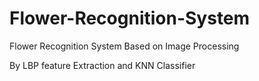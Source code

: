 # Flower-Recognition-System
Flower Recognition System Based on Image Processing

By LBP feature Extraction and KNN Classifier
